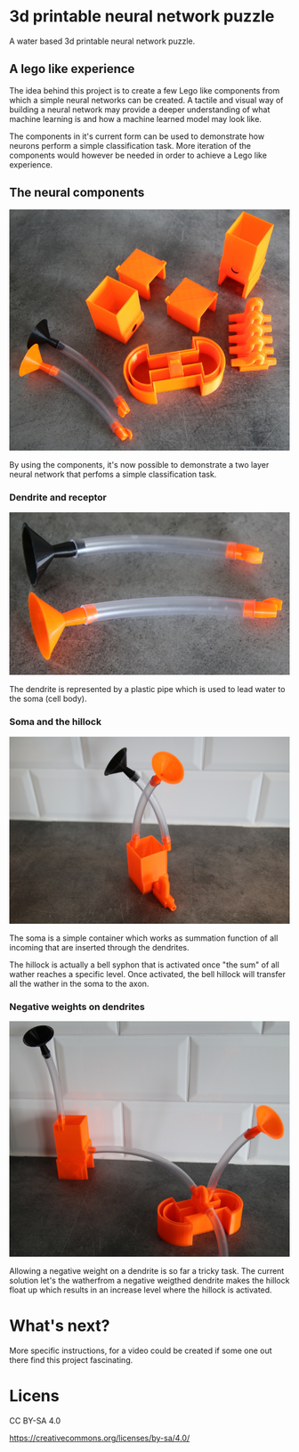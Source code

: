 # 3d printable neural network puzzle

A water based 3d printable neural network puzzle.

## A lego like experience

The idea behind this project is to create a few Lego like components from which a simple neural networks can be created. A tactile and visual way of building a neural network may provide a deeper understanding of what machine learning is and how a machine learned model may look like.

The components in it's current form can be used to demonstrate how neurons perform a simple classification task. More iteration of the components would however be needed in order to achieve a Lego like experience.

## The neural components

![neural-components](images/neural-components.jpg)

By using the components, it's now possible to demonstrate a two layer neural network that perfoms a simple classification task.

### Dendrite and receptor

![dendrite](images/dendrite.jpg)

The dendrite is represented by a plastic pipe which is used to lead water to the soma (cell body).

### Soma and the hillock

![nerone-with-hillock](images/nerone-with-hillock.jpg)

The soma is a simple container which works as  summation function of all incoming that are inserted through the dendrites.

The hillock is actually a bell syphon that is activated once "the sum" of all wather reaches a specific level. Once activated, the bell hillock will transfer all the wather in the soma to the axon.

### Negative weights on dendrites

![neuron-with-negative-weight](images/neuron-with-negative-weight.jpg)

Allowing a negative weight on a dendrite is so far a tricky task. The current solution let's the watherfrom a negative weigthed dendrite makes the hillock float up which results in an increase level  where the hillock is activated.

# What's next?

More specific instructions, for a video could be created if some one out there find this project fascinating.

# Licens
CC BY-SA 4.0

https://creativecommons.org/licenses/by-sa/4.0/